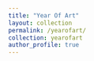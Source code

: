 ```yaml
---
title: "Year Of Art"
layout: collection
permalink: /yearofart/
collection: yearofart
author_profile: true
---
```

